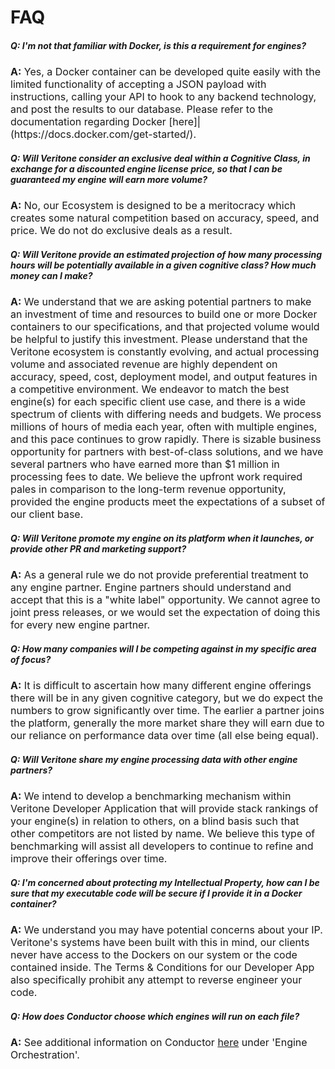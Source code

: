 # FAQ

##### Q: I'm not that familiar with Docker, is this a requirement for engines?

<p style="font-size: 16px"><strong>A:</strong>  Yes, a Docker container can be developed quite easily with the limited functionality of accepting a JSON payload with instructions, calling your API to hook to any backend technology, and post the results to our database.  Please refer to the documentation regarding Docker [here]|(https://docs.docker.com/get-started/).</p>

##### Q: Will Veritone consider an exclusive deal within a Cognitive Class, in exchange for a discounted engine license price, so that I can be guaranteed my engine will earn more volume?

<p style="font-size: 16px"><strong>A:</strong>  No, our Ecosystem is designed to be a meritocracy which creates some natural competition based on accuracy, speed, and price.  We do not do exclusive deals as a result.</p>

##### Q: Will Veritone provide an estimated projection of how many processing hours will be potentially available in a given cognitive class? How much money can I make?

<p style="font-size: 16px"><strong>A:</strong> We understand that we are asking potential partners to make an investment of time and resources to build one or more Docker containers to our specifications, and that projected volume would be helpful to justify this investment.  Please understand that the Veritone ecosystem is constantly evolving, and actual processing volume and associated revenue are highly dependent on accuracy, speed, cost, deployment model, and output features in a competitive environment.  We endeavor to match the best engine(s) for each specific client use case, and there is a wide spectrum of clients with differing needs and budgets.  We process millions of hours of media each year, often with multiple engines, and this pace continues to grow rapidly.  There is sizable business opportunity for partners with best-of-class solutions, and we have several partners who have earned more than $1 million in processing fees to date.  We believe the upfront work required pales in comparison to the long-term revenue opportunity, provided the engine products meet the expectations of a subset of our client base.</p>

##### Q: Will Veritone promote my engine on its platform when it launches, or provide other PR and marketing support?

<p style="font-size: 16px"><strong>A:</strong>  As a general rule we do not provide preferential treatment to any engine partner.  Engine partners should understand and accept that this is a "white label" opportunity.  We cannot agree to joint press releases, or we would set the expectation of doing this for every new engine partner.</p>

##### Q: How many companies will I be competing against in my specific area of focus?

<p style="font-size: 16px"><strong>A:</strong>  It is difficult to ascertain how many different engine offerings there will be in any given cognitive category, but we do expect the numbers to grow significantly over time.  The earlier a partner joins the platform, generally the more market share they will earn due to our reliance on performance data over time (all else being equal).</p>

##### Q: Will Veritone share my engine processing data with other engine partners?

<p style="font-size: 16px"><strong>A:</strong>  We intend to develop a benchmarking mechanism within Veritone Developer Application that will provide stack rankings of your engine(s) in relation to others, on a blind basis such that other competitors are not listed by name.  We believe this type of benchmarking will assist all developers to continue to refine and improve their offerings over time.</p>

##### Q: I'm concerned about protecting my Intellectual Property, how can I be sure that my executable code will be secure if I provide it in a Docker container?

<p style="font-size: 16px"><strong>A:</strong>  We understand you may have potential concerns about your IP.  Veritone's systems have been built with this in mind, our clients never have access to the Dockers on our system or the code contained inside.  The Terms & Conditions for our Developer App also specifically prohibit any attempt to reverse engineer your code.</p>

##### Q: How does Conductor choose which engines will run on each file?

<p style="font-size: 16px"><strong>A:</strong>  See additional information on Conductor <a href="/#/architecture-overview?id=engine-orchestration" target="_blank">here</a> under 'Engine Orchestration'.</p>
